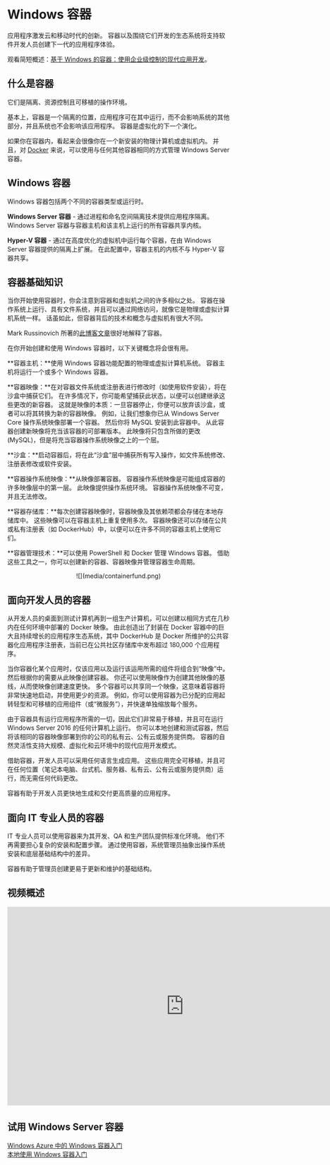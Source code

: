 # Windows 容器

应用程序激发云和移动时代的创新。 容器以及围绕它们开发的生态系统将支持软件开发人员创建下一代的应用程序体验。

观看简短概述：[基于 Windows 的容器：使用企业级控制的现代应用开发](https://youtu.be/Ryx3o0rD5lY)。

## 什么是容器

它们是隔离、资源控制且可移植的操作环境。

基本上，容器是一个隔离的位置，应用程序可在其中运行，而不会影响系统的其他部分，并且系统也不会影响该应用程序。 容器是虚拟化的下一个演化。

如果你在容器内，看起来会很像你在一个新安装的物理计算机或虚拟机内。 并且，对 [Docker](https://www.docker.com/) 来说，可以使用与任何其他容器相同的方式管理 Windows Server 容器。

## Windows 容器

Windows 容器包括两个不同的容器类型或运行时。

**Windows Server 容器** - 通过进程和命名空间隔离技术提供应用程序隔离。 Windows Server 容器与容器主机和该主机上运行的所有容器共享内核。

**Hyper-V 容器** - 通过在高度优化的虚拟机中运行每个容器，在由 Windows Server 容器提供的隔离上扩展。 在此配置中，容器主机的内核不与 Hyper-V 容器共享。


## 容器基础知识

当你开始使用容器时，你会注意到容器和虚拟机之间的许多相似之处。 容器在操作系统上运行、具有文件系统，并且可以通过网络访问，就像它是物理或虚拟计算机系统一样。 话虽如此，但容器背后的技术和概念与虚拟机有很大不同。

Mark Russinovich 所著的[此博客文章](http://azure.microsoft.com/blog/2015/08/17/containers-docker-windows-and-trends/)很好地解释了容器。

在你开始创建和使用 Windows 容器时，以下关键概念将会很有用。

**容器主机：**使用 Windows 容器功能配置的物理或虚拟计算机系统。 容器主机将运行一个或多个 Windows 容器。

**容器映像：**在对容器文件系统或注册表进行修改时（如使用软件安装），将在沙盒中捕获它们。 在许多情况下，你可能希望捕获此状态，以便可以创建继承这些更改的新容器。 这就是映像的本质：一旦容器停止，你便可以放弃该沙盒，或者可以将其转换为新的容器映像。 例如，让我们想象你已从 Windows Server Core 操作系统映像部署一个容器。 然后你将 MySQL 安装到此容器中。 从此容器创建新映像将充当该容器的可部署版本。 此映像将只包含所做的更改 (MySQL)，但是将充当容器操作系统映像之上的一个层。

**沙盒：**启动容器后，将在此“沙盒”层中捕获所有写入操作，如文件系统修改、注册表修改或软件安装。

**容器操作系统映像：**从映像部署容器。 容器操作系统映像是可能组成容器的许多映像层中的第一层。 此映像提供操作系统环境。 容器操作系统映像不可变，并且无法修改。

**容器存储库：**每次创建容器映像时，容器映像及其依赖项都会存储在本地存储库中。 这些映像可以在容器主机上重复使用多次。 容器映像还可以存储在公共或私有注册表（如 DockerHub）中，以便可以在许多不同的容器主机上使用它们。

**容器管理技术：**可以使用 PowerShell 和 Docker 管理 Windows 容器。 借助这些工具之一，你可以创建新的容器、容器映像并管理容器生命周期。

<center>![](media/containerfund.png)</center>

## 面向开发人员的容器

从开发人员的桌面到测试计算机再到一组生产计算机，可以创建以相同方式在几秒内在任何环境中部署的 Docker 映像。 由此创造出了封装在 Docker 容器中的巨大且持续增长的应用程序生态系统，其中 DockerHub 是 Docker 所维护的公共容器化应用程序注册表，当前已在公共社区存储库中发布超过 180,000 个应用程序。

当你容器化某个应用时，仅该应用以及运行该运用所需的组件将组合到“映像”中。 然后根据你的需要从此映像创建容器。 你还可以使用映像作为创建其他映像的基线，从而使映像创建速度更快。 多个容器可以共享同一个映像，这意味着容器将非常快速地启动，并使用更少的资源。 例如，你可以使用容器为已分配的应用起转轻型和可移植的应用组件（或“微服务”），并快速单独缩放每个服务。

由于容器具有运行应用程序所需的一切，因此它们非常易于移植，并且可在运行 Windows Server 2016 的任何计算机上运行。 你可以本地创建和测试容器，然后将该相同的容器映像部署到你的公司的私有云、公有云或服务提供商。 容器的自然灵活性支持大规模、虚拟化和云环境中的现代应用开发模式。

借助容器，开发人员可以采用任何语言生成应用。 这些应用完全可移植，并且可在任何位置（笔记本电脑、台式机、服务器、私有云、公有云或服务提供商）运行，而无需任何代码更改。

容器有助于开发人员更快地生成和交付更高质量的应用程序。

## 面向 IT 专业人员的容器

IT 专业人员可以使用容器来为其开发、QA 和生产团队提供标准化环境。 他们不再需要担心复杂的安装和配置步骤。 通过使用容器，系统管理员抽象出操作系统安装和底层基础结构中的差异。

容器有助于管理员创建更易于更新和维护的基础结构。

## 视频概述

<iframe 
src="https://channel9.msdn.com/Blogs/containers/Containers-101-with-Microsoft-and-Docker/player" width="800" height="450" allowFullScreen="true" frameBorder="0" scrolling="no"></iframe>


## 试用 Windows Server 容器

[Windows Azure 中的 Windows 容器入门](../quick_start/azure_setup.md)  
[本地使用 Windows 容器入门](../quick_start/container_setup.md)




